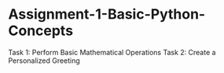 # Assignment-1-Basic-Python-Concepts
  Task 1: Perform Basic Mathematical Operations    Task 2: Create a Personalized Greeting
